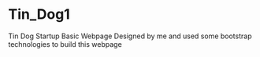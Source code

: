 # Tin_Dog1
Tin Dog Startup Basic Webpage Designed by me and used some bootstrap technologies to build this webpage
